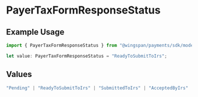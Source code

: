 # PayerTaxFormResponseStatus

## Example Usage

```typescript
import { PayerTaxFormResponseStatus } from "@wingspan/payments/sdk/models/shared";

let value: PayerTaxFormResponseStatus = "ReadyToSubmitToIrs";
```

## Values

```typescript
"Pending" | "ReadyToSubmitToIrs" | "SubmittedToIrs" | "AcceptedByIrs" | "RejectedByIrs" | "PendingCorrection" | "Excluded" | "Ineligible"
```